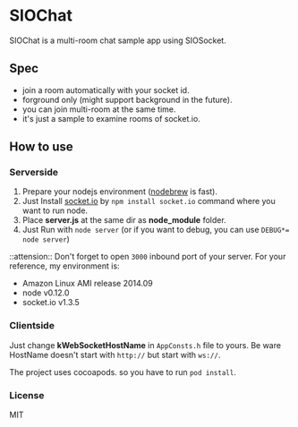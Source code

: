 # SIOChat

SIOChat is a multi-room chat sample app using SIOSocket.

## Spec
- join a room automatically with your socket id.
- forground only (might support background in the future).
- you can join multi-room at the same time.
- it's just a sample to examine rooms of socket.io.


## How to use

### Serverside

1. Prepare your nodejs environment ([nodebrew](https://github.com/hokaccha/nodebrew) is fast).
2. Just Install [socket.io](https://github.com/Automattic/socket.io) by `npm install socket.io` command where you want to run node.
3. Place **server.js** at the same dir as **node_module** folder. 
4. Just Run with `node server` (or if you want to debug, you can use `DEBUG*= node server`)

::attension:: 
Don't forget to open `3000` inbound port of your server.
For your reference, my environment is:
- Amazon Linux AMI release 2014.09
- node v0.12.0 
- socket.io v1.3.5

### Clientside

Just change **kWebSocketHostName** in `AppConsts.h` file to yours. Be ware HostName doesn't start with `http://` but start with `ws://`.

The project uses cocoapods. so you have to run `pod install`.

### License
MIT

